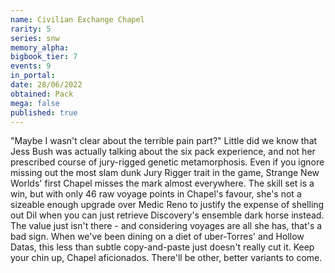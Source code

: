 ```yaml
---
name: Civilian Exchange Chapel
rarity: 5
series: snw
memory_alpha:
bigbook_tier: 7
events: 9
in_portal:
date: 28/06/2022
obtained: Pack
mega: false
published: true
---
```


"Maybe I wasn't clear about the terrible pain part?" Little did we know that Jess Bush was actually talking about the six pack experience, and not her prescribed course of jury-rigged genetic metamorphosis. Even if you ignore missing out the most slam dunk Jury Rigger trait in the game, Strange New Worlds' first Chapel misses the mark almost everywhere. The skill set is a win, but with only 46 raw voyage points in Chapel's favour, she's not a sizeable enough upgrade over Medic Reno to justify the expense of shelling out Dil when you can just retrieve Discovery's ensemble dark horse instead. The value just isn't there - and considering voyages are all she has, that's a bad sign. When we've been dining on a diet of uber-Torres' and Hollow Datas, this less than subtle copy-and-paste just doesn't really cut it. Keep your chin up, Chapel aficionados. There'll be other, better variants to come.
